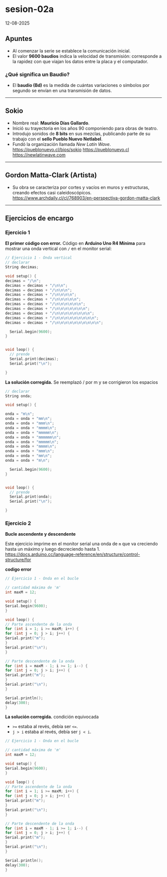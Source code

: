 # sesion-02a

12-08-2025  

## Apuntes

- Al comenzar la serie se establece la comunicación inicial.  
- El valor **9600 baudios** indica la velocidad de transmisión: corresponde a la rapidez con que viajan los datos entre la placa y el computador.

### ¿Qué significa un Baudio?

- El **baudio (Bd)** es la medida de cuántas variaciones o símbolos por segundo se envían en una transmisión de datos.

---

## Sokio

- Nombre real: **Mauricio Días Gallardo**.  
- Inició su trayectoria en los años 90 componiendo para obras de teatro.  
- Introdujo sonidos de **8 bits** en sus mezclas, publicando parte de su trabajo con el **sello Pueblo Nuevo Netlabel**.  
- Fundó la organización llamada *New Latín Wave*.  
<https://pueblonuevo.cl/bios/sokio>
<https://pueblonuevo.cl>
<https://newlatinwave.com>


---

## Gordon Matta-Clark (Artista)

- Su obra se caracteriza por cortes y vacíos en muros y estructuras, creando efectos casi caleidoscópicos.  
<https://www.archdaily.cl/cl/768903/en-perspectiva-gordon-matta-clark>
---

## Ejercicios de encargo

### Ejercicio 1

**El primer código con error.**
Código en **Arduino Uno R4 Mínima** para mostrar una onda vertical con `/` en el monitor serial:  

```cpp
// Ejercicio 1 - Onda vertical
// declarar
String decimas; 

void setup() {
decimas = "/\n";
decimas = decimas + "/\n\n";
decimas = decimas + "/\n\n\n";
decimas = decimas + "/\n\n\n\n";
decimas = decimas + "/\n\n\n\n\n";
decimas = decimas + "/\n\n\n\n\n\n";
decimas = decimas + "/\n\n\n\n\n\n\n";
decimas = decimas + "/\n\n\n\n\n\n\n\n";
decimas = decimas + "/\n\n\n\n\n\n\n\n\n";
decimas = decimas + "/\n\n\n\n\n\n\n\n\n\n";

  Serial.begin(9600);
}


void loop() {
  // prende
  Serial.print(decimas);
  Serial.print("\n");

}
```
**La solución corregida.**
Se reemplazó / por m y se corrigieron los espacios

```cpp
// declarar
String onda; 

void setup() {

onda = "m\n";
onda = onda + "mm\n";
onda = onda + "mmm\n";
onda = onda + "mmmm\n";
onda = onda + "mmmmm\n";
onda = onda + "mmmmmm\n";
onda = onda + "mmmmm\n";
onda = onda + "mmmm\n";
onda = onda + "mmm\n";
onda = onda + "mm\n";
onda = onda + "m\n";

  Serial.begin(9600);
}


void loop() {
  // prende
  Serial.print(onda);
  Serial.print("\n");

}
```
### Ejercicio 2
**Bucle ascendente y descendente**

Este ejercicio imprime en el monitor serial una onda de `m` que va creciendo hasta un máximo y luego decreciendo hasta 1.
<https://docs.arduino.cc/language-reference/en/structure/control-structure/for>

**codigo error**
```cpp
// Ejercicio 1 - Onda en el bucle

// cantidad máxima de 'm'
int maxM = 12;

void setup() {
Serial.begin(9600);
}

void loop() {
// Parte ascendente de la onda 
for (int i = 1; i >= maxM; i++) {   
for (int j = 0; j > i; j++) {
Serial.print("m");
}
Serial.print("\n");
}

// Parte descendente de la onda
for (int i = maxM - 1; i >= 1; i--) {
for (int j = 0; j > i; j++) {
Serial.print("m");
}
Serial.print("\n");
}

Serial.println();
delay(300);
}
```
**La solución corregida.**
condición equivocada
- `>=` estaba al revés, debía ser `<=`.
- `j > i` estaba al revés, debía ser `j < i`.

```cpp
// Ejercicio 1 - Onda en el bucle

// cantidad máxima de 'm'
int maxM = 12;

void setup() {
Serial.begin(9600);
}

void loop() {
// Parte ascendente de la onda 
for (int i = 1; i >= maxM; i++) {   
for (int j = 0; j > i; j++) {
Serial.print("m");
}
Serial.print("\n");
}

// Parte descendente de la onda
for (int i = maxM - 1; i >= 1; i--) {
for (int j = 0; j > i; j++) {
Serial.print("m");
}
Serial.print("\n");
}

Serial.println();
delay(300);
}
```


